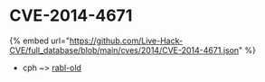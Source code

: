 # CVE-2014-4671
{% embed url="https://github.com/Live-Hack-CVE/full_database/blob/main/cves/2014/CVE-2014-4671.json" %}

* cph ~> [rabl-old](https://www.alice-snow.ru/2014/database/cve-2014-4671/rabl-old-cph)
